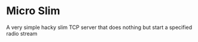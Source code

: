 # Micro Slim

A very simple hacky slim TCP server that does nothing but start a specified
radio stream
